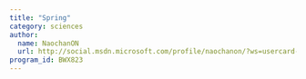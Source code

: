 ```yaml
---
title: "Spring"
category: sciences
author:
  name: NaochanON
  url: http://social.msdn.microsoft.com/profile/naochanon/?ws=usercard-mini
program_id: BWX823
---
```

